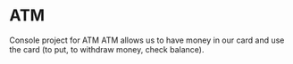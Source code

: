 # ATM
Console project for ATM
ATM allows us to have money in our card and use the card (to put, to withdraw money, check balance).
